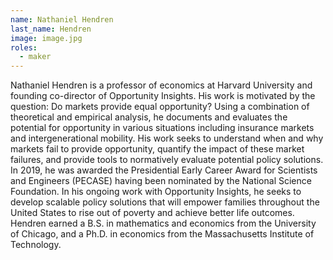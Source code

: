 ```yaml
---
name: Nathaniel Hendren
last_name: Hendren
image: image.jpg
roles:
  - maker
---
```

Nathaniel Hendren is a professor of economics at Harvard University and founding co-director of Opportunity Insights. His work is motivated by the question: Do markets provide equal opportunity? Using a combination of theoretical and empirical analysis, he documents and evaluates the potential for opportunity in various situations including insurance markets and intergenerational mobility. His work seeks to understand when and why markets fail to provide opportunity, quantify the impact of these market failures, and provide tools to normatively evaluate potential policy solutions. In 2019, he was awarded the Presidential Early Career Award for Scientists and Engineers (PECASE) having been nominated by the National Science Foundation. In his ongoing work with Opportunity Insights, he seeks to develop scalable policy solutions that will empower families throughout the United States to rise out of poverty and achieve better life outcomes. Hendren earned a B.S. in mathematics and economics from the University of Chicago, and a Ph.D. in economics from the Massachusetts Institute of Technology.

